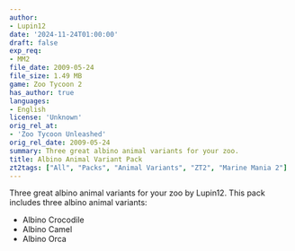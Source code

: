 ```yaml
---
author:
- Lupin12
date: '2024-11-24T01:00:00'
draft: false
exp_req:
- MM2
file_date: 2009-05-24
file_size: 1.49 MB
game: Zoo Tycoon 2
has_author: true
languages:
- English
license: 'Unknown'
orig_rel_at:
- 'Zoo Tycoon Unleashed'
orig_rel_date: 2009-05-24
summary: Three great albino animal variants for your zoo.
title: Albino Animal Variant Pack
zt2tags: ["All", "Packs", "Animal Variants", "ZT2", "Marine Mania 2"]
---
```

Three great albino animal variants for your zoo by Lupin12. This pack includes three albino animal variants:

- Albino Crocodile
- Albino Camel
- Albino Orca
